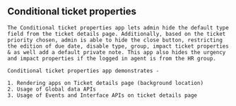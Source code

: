 ## Conditional ticket properties

    The Conditional ticket properties app lets admin hide the default type field from the ticket details page. Additionally, based on the ticket priority chosen, admin is able to hide the close button, restricting the edition of due date, disable type, group, impact ticket properties & as well add a default private note. This app also hides the urgency and impact properties if the logged in agent is from the HR group. 

    Conditional ticket properties app demonstrates - 

    1. Rendering apps on Ticket details page (background location)
    2. Usage of Global data APIs
    3. Usage of Events and Interface APIs on ticket details page

